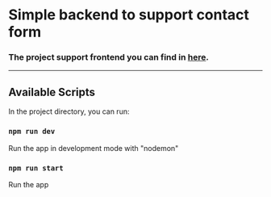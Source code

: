 # Simple backend to support contact form

### The project support frontend you can find in [here](https://github.com/YeudaWitman/Contact-Form).

---

## Available Scripts

In the project directory, you can run:

### `npm run dev`

Run the app in development mode with "nodemon"

### `npm run start`

Run the app
